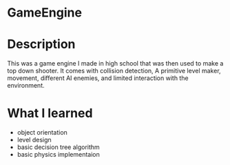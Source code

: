 # GameEngine

# Description
This was a game engine I made in high school that was then used to make a top down shooter. It comes with collision detection, A primitive level maker, movement, different AI enemies, and limited interaction with the environment. 

# What I learned
* object orientation
* level design
* basic decision tree algorithm
* basic physics implementaion
